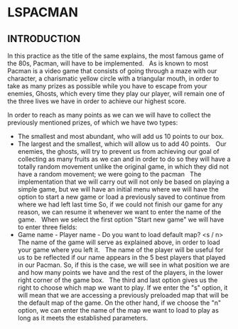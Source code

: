 # LSPACMAN

## INTRODUCTION

In this practice as the title of the same explains, the most famous game of the 80s, Pacman, will have to be implemented.
 
As is known to most Pacman is a video game that consists of going through a maze with our character, a charismatic yellow circle with a triangular mouth, in order to take as many prizes as possible while you have to escape from your enemies, Ghosts, which every time they play our player, will remain one of the three lives we have in order to achieve our highest score.

In order to reach as many points as we can we will have to collect the previously mentioned prizes, of which we have two types:
 
  - The smallest and most abundant, who will add us 10 points to our box.
  - The largest and the smallest, which will allow us to add 40 points.
 
Our enemies, the ghosts, will try to prevent us from achieving our goal of collecting as many fruits as we can and in order to do so they will have a totally random movement unlike the original game, in which they did not have a random movement; we were going to the pacman
 
The implementation that we will carry out will not only be based on playing a simple game, but we will have an initial menu where we will have the option to start a new game or load a previously saved to continue from where we had left last time So, if we could not finish our game for any reason, we can resume it whenever we want to enter the name of the game.
 
When we select the first option "Start new game" we will have to enter three fields:
 
- Game name - Player name - Do you want to load default map? <s / n>
 
The name of the game will serve as explained above, in order to load your game where you left it.
 
The name of the player will be useful for us to be reflected if our name appears in the 5 best players that played in our Pacman. So, if this is the case, we will see in what position we are and how many points we have and the rest of the players, in the lower right corner of the game box.
 
The third and last option gives us the right to choose which map we want to play. If we enter the "s" option, it will mean that we are accessing a previously preloaded map that will be the default map of the game. On the other hand, if we choose the "n" option, we can enter the name of the map we want to load to play as long as it meets the established parameters.

